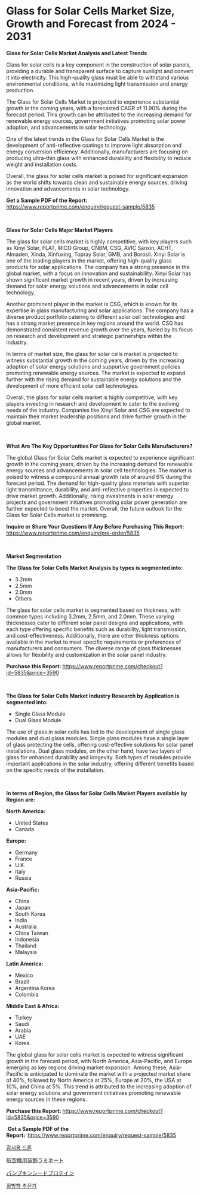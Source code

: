 <p><h1>Glass for Solar Cells Market Size, Growth and Forecast from 2024 - 2031</h1></p><p><strong>Glass for Solar Cells Market Analysis and Latest Trends</strong></p>
<p><p>Glass for solar cells is a key component in the construction of solar panels, providing a durable and transparent surface to capture sunlight and convert it into electricity. This high-quality glass must be able to withstand various environmental conditions, while maximizing light transmission and energy production.</p><p>The Glass for Solar Cells Market is projected to experience substantial growth in the coming years, with a forecasted CAGR of 11.90% during the forecast period. This growth can be attributed to the increasing demand for renewable energy sources, government initiatives promoting solar power adoption, and advancements in solar technology.</p><p>One of the latest trends in the Glass for Solar Cells Market is the development of anti-reflective coatings to improve light absorption and energy conversion efficiency. Additionally, manufacturers are focusing on producing ultra-thin glass with enhanced durability and flexibility to reduce weight and installation costs.</p><p>Overall, the glass for solar cells market is poised for significant expansion as the world shifts towards clean and sustainable energy sources, driving innovation and advancements in solar technology.</p></p>
<p><strong>Get a Sample PDF of the Report:&nbsp;</strong> <a href="https://www.reportprime.com/enquiry/request-sample/5835">https://www.reportprime.com/enquiry/request-sample/5835</a></p>
<p>&nbsp;</p>
<p><strong>Glass for Solar Cells Major Market Players</strong></p>
<p><p>The glass for solar cells market is highly competitive, with key players such as Xinyi Solar, FLAT, IRICO Group, CNBM, CSG, AVIC Sanxin, ACHT, Almaden, Xinda, Xinfuxing, Topray Solar, GMB, and Borosil. Xinyi Solar is one of the leading players in the market, offering high-quality glass products for solar applications. The company has a strong presence in the global market, with a focus on innovation and sustainability. Xinyi Solar has shown significant market growth in recent years, driven by increasing demand for solar energy solutions and advancements in solar cell technology.</p><p>Another prominent player in the market is CSG, which is known for its expertise in glass manufacturing and solar applications. The company has a diverse product portfolio catering to different solar cell technologies and has a strong market presence in key regions around the world. CSG has demonstrated consistent revenue growth over the years, fueled by its focus on research and development and strategic partnerships within the industry.</p><p>In terms of market size, the glass for solar cells market is projected to witness substantial growth in the coming years, driven by the increasing adoption of solar energy solutions and supportive government policies promoting renewable energy sources. The market is expected to expand further with the rising demand for sustainable energy solutions and the development of more efficient solar cell technologies.</p><p>Overall, the glass for solar cells market is highly competitive, with key players investing in research and development to cater to the evolving needs of the industry. Companies like Xinyi Solar and CSG are expected to maintain their market leadership positions and drive further growth in the global market.</p></p>
<p>&nbsp;</p>
<p><strong>What Are The Key Opportunities For Glass for Solar Cells Manufacturers?</strong></p>
<p><p>The global Glass for Solar Cells market is expected to experience significant growth in the coming years, driven by the increasing demand for renewable energy sources and advancements in solar cell technologies. The market is poised to witness a compound annual growth rate of around 6% during the forecast period. The demand for high-quality glass materials with superior light transmittance, durability, and anti-reflective properties is expected to drive market growth. Additionally, rising investments in solar energy projects and government initiatives promoting solar power generation are further expected to boost the market. Overall, the future outlook for the Glass for Solar Cells market is promising.</p></p>
<p><strong>Inquire or Share Your Questions If Any Before Purchasing This Report:</strong> <a href="https://www.reportprime.com/enquiry/pre-order/5835">https://www.reportprime.com/enquiry/pre-order/5835</a></p>
<p>&nbsp;</p>
<p><strong>Market Segmentation</strong></p>
<p><strong>The Glass for Solar Cells Market Analysis by types is segmented into:</strong></p>
<p><ul><li>3.2mm</li><li>2.5mm</li><li>2.0mm</li><li>Others</li></ul></p>
<p><p>The glass for solar cells market is segmented based on thickness, with common types including 3.2mm, 2.5mm, and 2.0mm. These varying thicknesses cater to different solar panel designs and applications, with each type offering specific benefits such as durability, light transmission, and cost-effectiveness. Additionally, there are other thickness options available in the market to meet specific requirements or preferences of manufacturers and consumers. The diverse range of glass thicknesses allows for flexibility and customization in the solar panel industry.</p></p>
<p><strong>Purchase this Report:&nbsp;</strong><a href="https://www.reportprime.com/checkout?id=5835&price=3590">https://www.reportprime.com/checkout?id=5835&price=3590</a></p>
<p>&nbsp;</p>
<p><strong>The Glass for Solar Cells Market Industry Research by Application is segmented into:</strong></p>
<p><ul><li>Single Glass Module</li><li>Dual Glass Module</li></ul></p>
<p><p>The use of glass in solar cells has led to the development of single glass modules and dual glass modules. Single glass modules have a single layer of glass protecting the cells, offering cost-effective solutions for solar panel installations. Dual glass modules, on the other hand, have two layers of glass for enhanced durability and longevity. Both types of modules provide important applications in the solar industry, offering different benefits based on the specific needs of the installation.</p></p>
<p>&nbsp;</p>
<p><strong>In terms of Region, the Glass for Solar Cells Market Players available by Region are:</strong></p>
<p>
    <p> <strong> North America: </strong>
        <ul>
            <li>United States</li>
            <li>Canada</li>
        </ul>
        </p> 
    <p> <strong> Europe: </strong>
        <ul>
            <li>Germany</li>
            <li>France</li>
            <li>U.K.</li>
            <li>Italy</li>
            <li>Russia</li>
        </ul>
        </p> 
    <p> <strong> Asia-Pacific: </strong>
        <ul>
            <li>China</li>
            <li>Japan</li>
            <li>South Korea</li>
            <li>India</li>
            <li>Australia</li>
            <li>China Taiwan</li>
            <li>Indonesia</li>
            <li>Thailand</li>
            <li>Malaysia</li>
        </ul>
        </p> 
    <p> <strong> Latin America: </strong>
        <ul>
            <li>Mexico</li>
            <li>Brazil</li>
            <li>Argentina Korea</li>
            <li>Colombia</li>
        </ul>
        </p> 
    <p> <strong> Middle East & Africa: </strong>
        <ul>
            <li>Turkey</li>
            <li>Saudi</li>
            <li>Arabia</li>
            <li>UAE</li>
            <li>Korea</li>
        </ul>
    </p>
    </p>
<p><p>The global glass for solar cells market is expected to witness significant growth in the forecast period, with North America, Asia-Pacific, and Europe emerging as key regions driving market expansion. Among these, Asia-Pacific is anticipated to dominate the market with a projected market share of 40%, followed by North America at 25%, Europe at 20%, the USA at 10%, and China at 5%. This trend is attributed to the increasing adoption of solar energy solutions and government initiatives promoting renewable energy sources in these regions.</p></p>
<p><strong>Purchase this Report: </strong><a href="https://www.reportprime.com/checkout?id=5835&price=3590">https://www.reportprime.com/checkout?id=5835&price=3590</a></p>
<p>&nbsp;<strong>Get a Sample PDF of the Report:&nbsp;&nbsp;</strong><a href="https://www.reportprime.com/enquiry/request-sample/5835">https://www.reportprime.com/enquiry/request-sample/5835</a></p>
<p><strong></strong></p>
<p><p><a href="https://medium.com/@gradyporer56562023/%EA%B0%90%EC%8B%9C-%EB%93%9C%EB%A1%A0-%EC%8B%9C%EC%9E%A5-%EA%B2%BD%EC%9F%81-%EB%B6%84%EC%84%9D-%EC%8B%9C%EC%9E%A5-%EB%8F%99%ED%96%A5-%EB%B0%8F-2031%EB%85%84%EA%B9%8C%EC%A7%80%EC%9D%98-%EC%98%88%EC%B8%A1-2bfb3a1d0a3c">감시용 드론</a></p><p><a href="https://medium.com/@jerrycurtis23/%E8%88%AA%E7%A9%BA%E6%A9%9F%E7%94%A8%E8%A3%85%E9%A3%BE%E3%83%A9%E3%83%9F%E3%83%8D%E3%83%BC%E3%83%88%E3%81%AE%E5%B8%82%E5%A0%B4%E3%82%B7%E3%82%A7%E3%82%A2%E3%81%AE%E9%80%B2%E5%8C%96%E3%81%A8%E5%B8%82%E5%A0%B4%E6%88%90%E9%95%B7%E3%83%88%E3%83%AC%E3%83%B3%E3%83%89-2024%E5%B9%B4-2031%E5%B9%B4-0cab62444098">航空機用装飾ラミネート</a></p><p><a href="https://medium.com/@reyeshowell66/%E3%81%8B%E3%81%BC%E3%81%A1%E3%82%83%E3%81%AE%E7%A8%AE%E3%82%BF%E3%83%B3%E3%83%91%E3%82%AF%E8%B3%AA%E3%81%AE%E5%B8%82%E5%A0%B4%E3%83%AC%E3%83%9D%E3%83%BC%E3%83%88%E3%81%AF-%E3%81%93%E3%81%AE%E5%B8%82%E5%A0%B4%E3%81%AE%E6%9C%80%E6%96%B0%E3%81%AE%E3%83%88%E3%83%AC%E3%83%B3%E3%83%89%E3%82%84%E6%88%90%E9%95%B7%E3%81%AE%E6%A9%9F%E4%BC%9A%E3%82%92%E6%98%8E%E3%82%89%E3%81%8B%E3%81%AB%E3%81%97%E3%81%A6%E3%81%84%E3%81%BE%E3%81%99-dc346790e27b">パンプキンシードプロテイン</a></p><p><a href="https://medium.com/@kathyorton6556/%EC%88%98%ED%8F%89-%EC%B6%94%EC%A7%84%EA%B8%B0-%EC%8B%9C%EC%9E%A5-%EB%B6%84%EC%84%9D-cagr-%EC%8B%9C%EC%9E%A5-%EC%84%B8%EB%B6%84%ED%99%94-%EB%B0%8F-%EC%84%B8%EA%B3%84-%EC%82%B0%EC%97%85-%EA%B0%9C%EC%9A%94-96d032b7ad72">횡방향 추진기</a></p></p>
